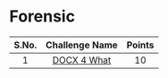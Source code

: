 # Forensic

|S.No.| Challenge Name | Points |
|:---:|:--------------:|:------:|
|1|[DOCX 4 What](DOCX4What/)|10|